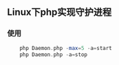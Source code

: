 ## Linux下php实现守护进程


### 使用
```php
    php Daemon.php -max=5 -a=start
    php Daemon.php -a=stop
```

